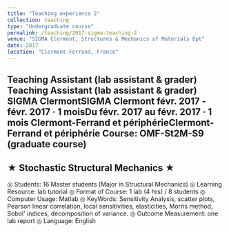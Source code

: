 ```yaml
---
title: "Teaching experience 2"
collection: teaching
type: "Undergraduate course"
permalink: /teaching/2017-sigma-teaching-2
venue: "SIGMA Clermont, Structures & Mechanics of Materials Dpt"
date: 2017
location: "Clermont-Ferrand, France"
---
```



Teaching Assistant (lab assistant & grader)
Teaching Assistant (lab assistant & grader)
SIGMA ClermontSIGMA Clermont
févr. 2017 - févr. 2017 · 1 moisDu févr. 2017 au févr. 2017 · 1 mois
Clermont-Ferrand et périphérieClermont-Ferrand et périphérie
Course: OMF-St2M-S9 (graduate course)
--------------------------------------
★ Stochastic Structural Mechanics ★
--------------------------------------
◎ Students: 16 Master students (Major in Structural Mechanics)
◎ Learning Resource: lab tutorial
◎ Format of Course: 1 lab (4 hrs) / 8 students
◎ Computer Usage: Matlab
◎ KeyWords: Sensitivity Analysis, scatter plots, Pearson linear correlation, local sensitivities, elasticities, Morris method, Sobol' indices, decomposition of variance.
◎ Outcome Measurement: one lab report
◎ Language: English

